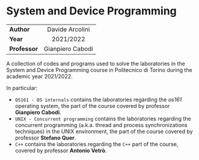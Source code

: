 # System and Device Programming

| | |
|:-|:-:|
|**Author**|Davide Arcolini|
|**Year**|2021/2022|
|**Professor**|Gianpiero Cabodi|

A collection of codes and programs used to solve the laboratories in the System and Device Programming course in Politecnico di Torino during the academic year 2021/2022.

In particular: 
- `OS161 - OS internals` contains the laboratories regarding the *os161* operating system, the part of the course covered by professor **Gianpiero Cabodi**. 
- `UNIX - Concurrent programming` contains the laboratories regarding the concurrent programming (a.k.a. thread and process synchronizations techniques) in the UNIX environment, the part of the course covered by professor **Stefano Quer**.
- `C++` contains the laboratories regarding the `C++` part of the course, covered by professor **Antonio Vetrò**.
